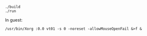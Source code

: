     ./build
    ./run

In guest:

    /usr/bin/Xorg :0.0 vt01 -s 0 -noreset -allowMouseOpenFail &>f &
